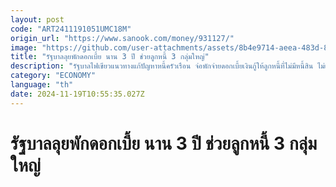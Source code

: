 ```yaml
---
layout: post
code: "ART2411191051UMC18M"
origin_url: "https://www.sanook.com/money/931127/"
image: "https://github.com/user-attachments/assets/8b4e9714-aeea-483d-81ec-ede5d9a2ca72"
title: "รัฐบาลลุยพักดอกเบี้ย นาน 3 ปี ช่วยลูกหนี้ 3 กลุ่มใหญ่"
description: "รัฐบาลไฟเขียวแนวทางแก้ปัญหาหนี้ครัวเรือน จ่อพักจ่ายดอกเบี้ยเงินกู้ให้ลูกหนี้ที่ไม่มีหนี้สิน ไม่เกิน 1 ปี เป็นเวลา 3 เดือน ช่วยลูกหนี้ 3 กลุ่มใหญ่"
category: "ECONOMY"
language: "th"
date: 2024-11-19T10:55:35.027Z
---
```


# รัฐบาลลุยพักดอกเบี้ย นาน 3 ปี ช่วยลูกหนี้ 3 กลุ่มใหญ่